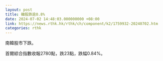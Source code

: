 ```yaml
---
layout: post
title: 韓股跌逾0.8%
date: 2024-07-02 14:48:03.000000000 +08:00
link: https://news.rthk.hk/rthk/ch/component/k2/1759932-20240702.htm
categories: rthk
---
```


南韓股市下跌。

首爾綜合指數收報2780點，跌23點，跌幅0.84%。
